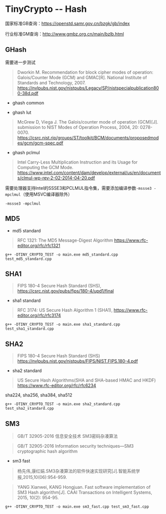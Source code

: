 # TinyCrypto -- Hash

国家标准GB查询：https://openstd.samr.gov.cn/bzgk/gb/index

行业标准GM查询：http://www.gmbz.org.cn/main/bzlb.html

## GHash

需要进一步测试

> Dworkin M. Recommendation for block cipher modes of operation: Galois/Counter Mode (GCM) and GMAC[R]. National Institute of Standards and Technology, 2007.
> https://nvlpubs.nist.gov/nistpubs/Legacy/SP/nistspecialpublication800-38d.pdf

* ghash common

* ghash lut

> McGrew D, Viega J. The Galois/counter mode of operation (GCM)[J]. submission to NIST Modes of Operation Process, 2004, 20: 0278-0070.
> https://csrc.nist.rip/groups/ST/toolkit/BCM/documents/proposedmodes/gcm/gcm-spec.pdf

* ghash pclmul

> Intel Carry-Less Multiplication Instruction and its Usage for Computing the GCM Mode.
> https://www.intel.com/content/dam/develop/external/us/en/documents/clmul-wp-rev-2-02-2014-04-20.pdf

需要处理器支持Intel的SSSE3和PCLMUL指令集，需要添加编译参数`-mssse3 -mpclmul`（使用MSVC编译器除外）

```
-mssse3 -mpclmul
```

## MD5

* md5 standard

> RFC 1321: The MD5 Message-Digest Algorithm
> https://www.rfc-editor.org/rfc/rfc1321

```
g++ -DTINY_CRYPTO_TEST -o main.exe md5_standard.cpp test_md5_standard.cpp
```

## SHA1

> FIPS 180-4 Secure Hash Standard (SHS), 
> https://csrc.nist.gov/pubs/fips/180-4/upd1/final

* sha1 standard

> RFC 3174: US Secure Hash Algorithm 1 (SHA1),
> https://www.rfc-editor.org/rfc/rfc3174

```
g++ -DTINY_CRYPTO_TEST -o main.exe sha1_standard.cpp test_sha1_standard.cpp
```

## SHA2

> FIPS 180-4 Secure Hash Standard (SHS)
> https://nvlpubs.nist.gov/nistpubs/FIPS/NIST.FIPS.180-4.pdf

* sha2 standard

> US Secure Hash Algorithms(SHA and SHA-based HMAC and HKDF)
> https://www.rfc-editor.org/rfc/rfc6234

sha224, sha256, sha384, sha512

```
g++ -DTINY_CRYPTO_TEST -o main.exe sha2_standard.cpp test_sha2_standard.cpp
```

## SM3

> GB/T 32905-2016 信息安全技术 SM3密码杂凑算法

> GB/T 32905-2016 Information security techniques—SM3 cryptographic hash algorithm

* sm3 fast

> 杨先伟,康红娟.SM3杂凑算法的软件快速实现研究[J].智能系统学报,2015,10(06):954-959.

> YANG Xianwei, KANG Hongjuan. Fast software implementation of SM3 Hash algorithm[J]. CAAI Transactions on Intelligent Systems, 2015, 10(2): 954-95.

```
g++ -DTINY_CRYPTO_TEST -o main.exe sm3_fast.cpp test_sm3_fast.cpp
```